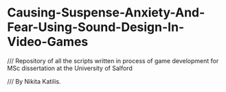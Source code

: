 # Causing-Suspense-Anxiety-And-Fear-Using-Sound-Design-In-Video-Games
/// Repository of all the scripts written in process of game development for MSc dissertation at the University of Salford

/// By Nikita Katilis.
